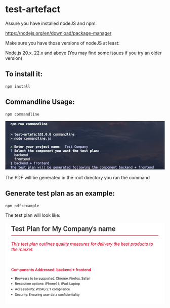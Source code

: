 # test-artefact

Assure you have installed nodeJS and npm:

https://nodejs.org/en/download/package-manager

Make sure you have those versions of nodeJS at least:

Node.js 20.x, 22.x and above (You may find some issues if you try an older version)

## To install it:

```
npm install
```

## Commandline Usage:

```
npm commandline
```

![plot](commandline-example.png)

The PDF will be generated in the root directory you ran the command

## Generate test plan as an example:

```
npm pdf:example
```

The test plan will look like:

![plot](test-plan-example.png)